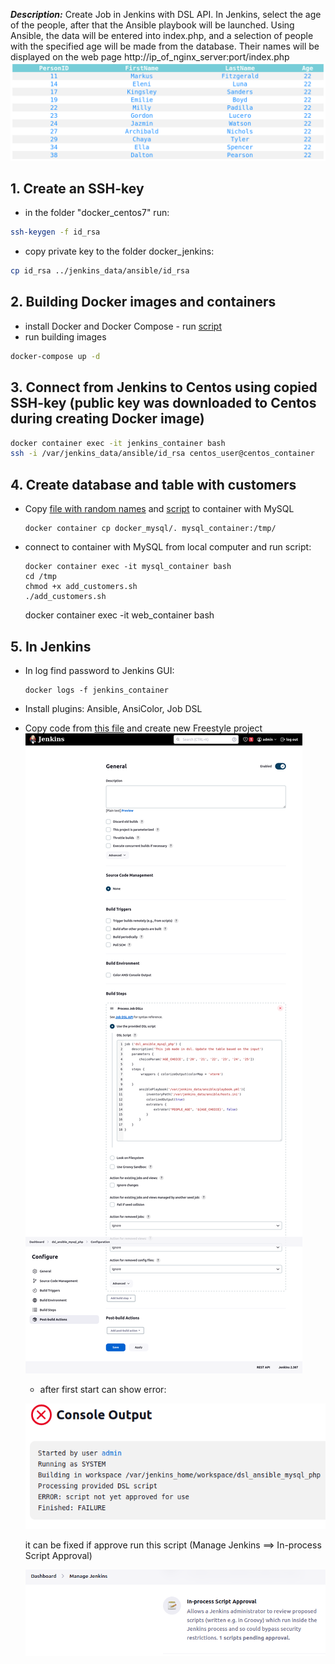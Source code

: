 **_Description:_**
Create Job in Jenkins with DSL API.
In Jenkins, select the age of the people, after that the Ansible playbook will be launched. Using Ansible, the data will be entered into index.php, and a selection of people with the specified age will be made from the database. Their names will be displayed on the web page http://ip_of_nginx_server:port/index.php
![](images/2.png)

## 1. Create an SSH-key

- in the folder "docker_centos7" run:

```bash
ssh-keygen -f id_rsa
```

- copy private key to the folder docker_jenkins:

```bash
cp id_rsa ../jenkins_data/ansible/id_rsa

```

## 2. Building Docker images and containers

- install Docker and Docker Compose - run [script](install_docker.sh)
- run building images

```bash
docker-compose up -d
```

## 3. Connect from Jenkins to Centos using copied SSH-key (public key was downloaded to Centos during creating Docker image)

```bash
docker container exec -it jenkins_container bash
ssh -i /var/jenkins_data/ansible/id_rsa centos_user@centos_container
```

## 4. Create database and table with customers

- Copy [file with random names](docker_mysql/add_customers.sh) and [script](docker_mysql/add_customers.sh) to container with MySQL

  ```
  docker container cp docker_mysql/. mysql_container:/tmp/
  ```

- connect to container with MySQL from local computer and run script:

  ```
  docker container exec -it mysql_container bash
  cd /tmp
  chmod +x add_customers.sh
  ./add_customers.sh
  ```

  docker container exec -it web_container bash

## 5. In Jenkins

- In log find password to Jenkins GUI:

  ```
  docker logs -f jenkins_container
  ```

- Install plugins: Ansible, AnsiColor, Job DSL

- Copy code from [this file](dsl_job.j2) and create new Freestyle project
  ![](images/dsl_1.png)

  - after first start can show error:

  ![](images/dsl_2.png)

  it can be fixed if approve run this script (Manage Jenkins ==> In-process Script Approval)

  ![](images/dsl_3.png)
